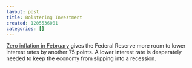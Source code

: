 ```yaml
---
layout: post
title: Bolstering Investment
created: 1205536001
categories: []
---
```

<a href="http://www.nytimes.com/2008/03/14/business/14cnd-econ.html" rel="external">Zero inflation in February</a> gives the Federal Reserve more room to lower interest rates by another 75 points. A lower interest rate is desperately needed to keep the economy from slipping into a recession.
